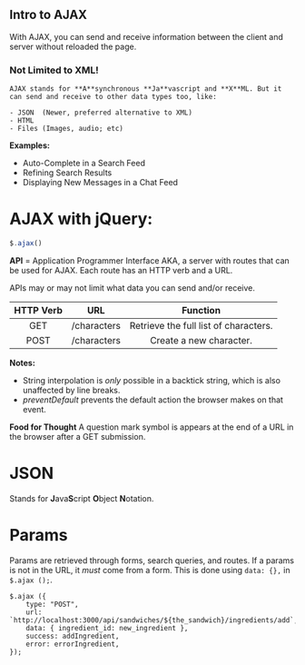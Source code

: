 Intro to AJAX
-----------------
With AJAX, you can send and receive information between the client and server without reloaded the page.

### Not Limited to XML!
	AJAX stands for **A**synchronous **Ja**vascript and **X**ML. But it can send and receive to other data types too, like:

	- JSON	(Newer, preferred alternative to XML)
	- HTML
	- Files (Images, audio; etc)

**Examples:**
- Auto-Complete in a Search Feed
- Refining Search Results
- Displaying New Messages in a Chat Feed

# AJAX with jQuery:
```JavaScript
$.ajax()
```

**API** = Application Programmer Interface
AKA, a server with routes that can be used for AJAX.
Each route has an HTTP verb and a URL.

APIs may or may not limit what data you can send and/or receive.

| HTTP Verb | URL		  |	Function							  |
|:---------:|:-----------:|:-------------------------------------:|
| GET	    | /characters |	Retrieve the full list of characters. |
| POST      | /characters |	Create a new character.				  |

**Notes:**

- String interpolation is *only* possible in a backtick string, which is also unaffected by line breaks.
- *preventDefault* prevents the default action the browser makes on that event.

**Food for Thought**
A question mark symbol is appears at the end of a URL in the browser after a GET submission.

# JSON
Stands for **J**ava**S**cript **O**bject **N**otation.

# Params
Params are retrieved through forms, search queries, and routes. If a params is not in the URL, it *must* come from a form.
This is done using ```data: {},``` in ```$.ajax ();```.

```
$.ajax ({
	type: "POST",
	url: `http://localhost:3000/api/sandwiches/${the_sandwich}/ingredients/add`,
	data: { ingredient_id: new_ingredient },
	success: addIngredient,
	error: errorIngredient,
});
```